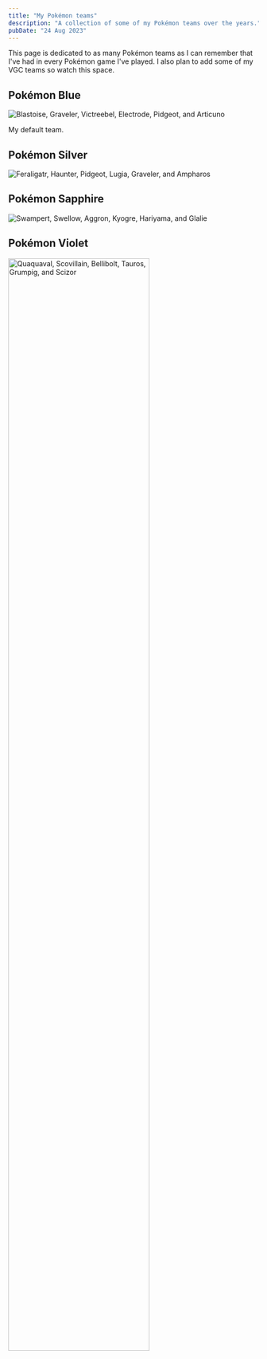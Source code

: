```yaml
---
title: "My Pokémon teams"
description: "A collection of some of my Pokémon teams over the years."
pubDate: "24 Aug 2023"
---
```


This page is dedicated to as many Pokémon teams as I can remember that I've had in every Pokémon game I've played. I also plan to add some of my VGC teams so watch this space.

## Pokémon Blue

![Blastoise, Graveler, Victreebel, Electrode, Pidgeot, and Articuno](/images/rby_team.gif)

My default team.


## Pokémon Silver

![Feraligatr, Haunter, Pidgeot, Lugia, Graveler, and Ampharos](/images/gsc_team.gif)

## Pokémon Sapphire

![Swampert, Swellow, Aggron, Kyogre, Hariyama, and Glalie](/images/rse_team.gif)


## Pokémon Violet

<img src="/images/sv_team.gif" alt="Quaquaval, Scovillain, Bellibolt, Tauros, Grumpig, and Scizor" width="75%" loading="lazy"/>